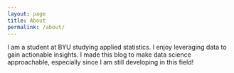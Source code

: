 ```yaml
---
layout: page
title: About
permalink: /about/
---
```


I am a student at BYU studying applied statistics. I enjoy leveraging data to gain actionable insights. 
I made this blog to make data science approachable, especially since I am still developing in this field! 

